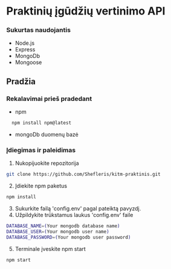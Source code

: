 # Praktinių įgūdžių vertinimo API

### Sukurtas naudojantis

- Node.js
- Express
- MongoDb
- Mongoose

## Pradžia
### Rekalavimai prieš pradedant
- npm
```sh
  npm install npm@latest
```
- mongoDb duomenų bazė

### Įdiegimas ir paleidimas
1. Nukopijuokite repozitorija
```sh
git clone https://github.com/Shefleris/kitm-praktinis.git
```
2. Įdiekite npm paketus
```sh
npm install
```
3. Sukurkite failą 'config.env' pagal pateiktą pavyzdį.
4. Užpildykite trūkstamus laukus 'config.env' faile
```sh
DATABASE_NAME=(Your mongodb database name)
DATABASE_USER=(Your mongodb user name)
DATABASE_PASSWORD=(Your mongodb user password)
```
5. Terminale įveskite npm start
```sh
npm start
```